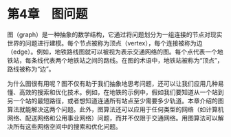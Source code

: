 # 第4章　图问题

图（graph）是一种抽象的数学结构，它通过将问题划分为一组连接的节点对现实世界的问题进行建模。每个节点被称为顶点（vertex），每个连接被称为边（edge）。例如，地铁路线图就可以被视为表示交通网络的图。每个点代表一个地铁站，每条线代表两个地铁站之间的路线。在图的术语中，地铁站被称为“顶点”，路线被称为“边”。

为什么图很有用呢？图不仅有助于我们抽象地思考问题，还可以让我们应用几种易懂、高效的搜索和优化技术。例如，在地铁的示例中，假如我们要知道从一个站到另一个站的最短路径，或者想知道连通所有站点至少需要多少轨道。本章介绍的图算法就能解决这两个问题。此外，图算法还可以应用于任何类型的网络（如计算机网络、配送网络和公用事业网络）问题，而并不仅限于交通网络。用图算法可以解决所有这些网络空间中的搜索和优化问题。